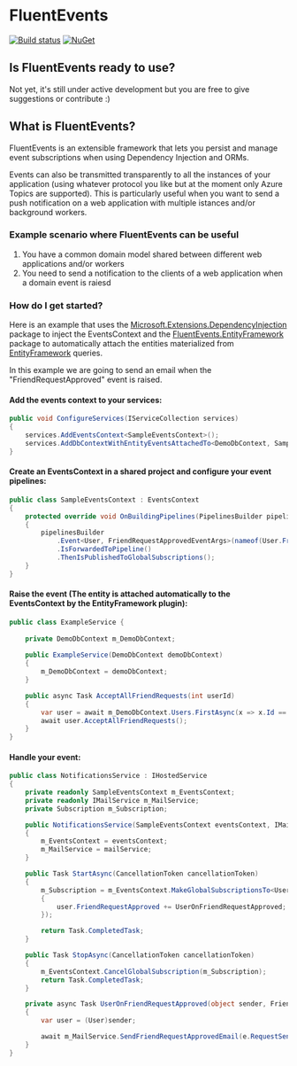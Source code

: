 # FluentEvents

[![Build status](https://luca-s.visualstudio.com/FluentEvents/_apis/build/status/FluentEvents-CI)](https://luca-s.visualstudio.com/FluentEvents/_build/latest?definitionId=8) [![NuGet](https://img.shields.io/nuget/v/FluentEvents.svg)](https://www.nuget.org/packages/FluentEvents/)

## Is FluentEvents ready to use?
Not yet, it's still under active development but you are free to give suggestions or contribute :)

## What is FluentEvents?
FluentEvents is an extensible framework that lets you persist and manage event subscriptions when using Dependency Injection and ORMs.

Events can also be transmitted transparently to all the instances of your application (using whatever protocol you like but at the moment only Azure Topics are supported). This is particularly useful when you want to send a push notification on a web application with multiple istances and/or background workers.

### Example scenario where FluentEvents can be useful
1. You have a common domain model shared between different web applications and/or workers
2. You need to send a notification to the clients of a web application when a domain event is raiesd

### How do I get started?
Here is an example that uses the [Microsoft.Extensions.DependencyInjection](https://www.nuget.org/packages/Microsoft.Extensions.DependencyInjection) package to inject the EventsContext and the [FluentEvents.EntityFramework](https://www.nuget.org/packages/FluentEvents.EntityFramework/) package to automatically attach the entities materialized from [EntityFramework](https://www.nuget.org/packages/EntityFramework) queries.

In this example we are going to send an email when the "FriendRequestApproved" event is raised.

#### Add the events context to your services:
```csharp
public void ConfigureServices(IServiceCollection services)
{
    services.AddEventsContext<SampleEventsContext>();
    services.AddDbContextWithEntityEventsAttachedTo<DemoDbContext, SampleEventsContext>();
}
```

#### Create an EventsContext in a shared project and configure your event pipelines:
```csharp
public class SampleEventsContext : EventsContext
{
    protected override void OnBuildingPipelines(PipelinesBuilder pipelinesBuilder)
    {
        pipelinesBuilder
            .Event<User, FriendRequestApprovedEventArgs>(nameof(User.FriendRequestApproved))
            .IsForwardedToPipeline()
            .ThenIsPublishedToGlobalSubscriptions();
    }
}
```

#### Raise the event (The entity is attached automatically to the EventsContext by the EntityFramework plugin):
```csharp
public class ExampleService {
    
    private DemoDbContext m_DemoDbContext;
    
    public ExampleService(DemoDbContext demoDbContext) 
    {
        m_DemoDbContext = demoDbContext;
    }

    public async Task AcceptAllFriendRequests(int userId) 
    {
        var user = await m_DemoDbContext.Users.FirstAsync(x => x.Id == userId);
        await user.AcceptAllFriendRequests();
    }
}
```

#### Handle your event:
```csharp
public class NotificationsService : IHostedService
{
    private readonly SampleEventsContext m_EventsContext;
    private readonly IMailService m_MailService;
    private Subscription m_Subscription;

    public NotificationsService(SampleEventsContext eventsContext, IMailService mailService)
    {
        m_EventsContext = eventsContext;
        m_MailService = mailService;
    }

    public Task StartAsync(CancellationToken cancellationToken)
    {
        m_Subscription = m_EventsContext.MakeGlobalSubscriptionsTo<User>(user =>
        {
            user.FriendRequestApproved += UserOnFriendRequestApproved;
        });

        return Task.CompletedTask;
    }

    public Task StopAsync(CancellationToken cancellationToken)
    {
        m_EventsContext.CancelGlobalSubscription(m_Subscription);
        return Task.CompletedTask;
    }

    private async Task UserOnFriendRequestApproved(object sender, FriendRequestApprovedEventArgs e)
    {
        var user = (User)sender;

        await m_MailService.SendFriendRequestApprovedEmail(e.RequestSender.EmailAddress, user.Id, user.Name);
    }
}
```
